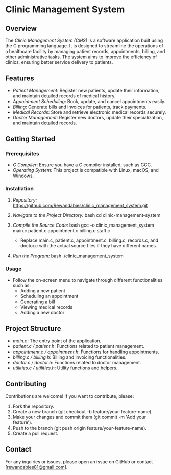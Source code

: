 # Clinic Management System

## Overview
The *Clinic Management System (CMS)* is a software application built using the C programming language. It is designed to streamline the operations of a healthcare facility by managing patient records, appointments, billing, and other administrative tasks. The system aims to improve the efficiency of clinics, ensuring better service delivery to patients.

## Features
- *Patient Management*: Register new patients, update their information, and maintain detailed records of medical history.
- *Appointment Scheduling*: Book, update, and cancel appointments easily.
- *Billing*: Generate bills and invoices for patients, track payments.
- *Medical Records*: Store and retrieve electronic medical records securely.
- *Doctor Management*: Register new doctors, update their specialization, and maintain detailed records.

## Getting Started

### Prerequisites
- *C Compiler*: Ensure you have a C compiler installed, such as GCC.
- *Operating System*: This project is compatible with Linux, macOS, and Windows.

### Installation
1. *Repository:*
   https://github.com/Rewandabies/clinic_management_system.git
   
2. *Navigate to the Project Directory:*
   bash
   cd clinic-management-system
   
3. *Compile the Source Code:*
   bash
   gcc -o clinic_management_system main.c patient.c appointment.c billing.c staff.c
   
   - Replace main.c, patient.c, appointment.c, billing.c, records.c, and doctor.c with the actual source files if they have different names.

4. *Run the Program:*
   bash
   ./clinic_management_system
   

### Usage
- Follow the on-screen menu to navigate through different functionalities such as:
  - Adding a new patient
  - Scheduling an appointment
  - Generating a bill
  - Viewing medical records
  - Adding a new doctor

## Project Structure
- *main.c*: The entry point of the application.
- *patient.c / patient.h*: Functions related to patient management.
- *appointment.c / appointment.h*: Functions for handling appointments.
- *billing.c / billing.h*: Billing and invoicing functionalities.
- *doctor.c / doctor.h*: Functions related to doctor management.
- *utilities.c / utilities.h*: Utility functions and helpers.

## Contributing
Contributions are welcome! If you want to contribute, please:
1. Fork the repository.
2. Create a new branch (git checkout -b feature/your-feature-name).
3. Make your changes and commit them (git commit -m 'Add your feature').
4. Push to the branch (git push origin feature/your-feature-name).
5. Create a pull request.

## Contact
For any inquiries or issues, please open an issue on GitHub or contact [rewandabies81@gmail.com].

